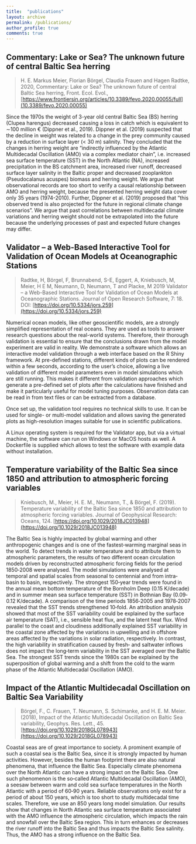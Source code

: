 ```yaml
---
title:  "publications"
layout: archive
permalink: /publications/
author_profile: true
comments: true
---
```



## Commentary: Lake or Sea? The unknown future of central Baltic Sea herring
> H. E. Markus Meier,  Florian Börgel,  Claudia Frauen and  Hagen Radtke, 2020, Commentary: Lake or Sea? The unknown future of central Baltic Sea herring, Front. Ecol. Evol., [https://www.frontiersin.org/articles/10.3389/fevo.2020.00055/full](10.3389/fevo.2020.00055)

Since the 1970s the weight of 3-year old central Baltic Sea (BS) herring (Clupea harengus) decreased causing a loss in catch which is equivalent to ∼100 million € (Dippner et al., 2019). Dippner et al. (2019) suspected that the decline in weight was related to a change in the prey community caused by a reduction in surface layer (< 30 m) salinity. They concluded that the changes in herring weight are “indirectly influenced by the Atlantic Multidecadal Oscillation (AMO) via a complex mediator chain”, i.e. increased sea surface temperature (SST) in the North Atlantic (NA), increased precipitation in the BS catchment area, increased river runoff, decreased surface layer salinity in the Baltic proper and decreased zooplankton (Pseudocalanus acuspes) biomass and herring weight. We argue that observational records are too short to verify a causal relationship between AMO and herring weight, because the presented herring weight data cover only 35 years (1974-2010).
Further, Dippner et al. (2019) proposed that “this observed trend is also projected for the future in regional climate change scenarios”. We argue that past correlations between multidecadal climate variations and herring weight should not be extrapolated into the future because the underlying processes of past and expected future changes may differ.

## Validator – a Web-Based Interactive Tool for Validation of Ocean Models at Oceanographic Stations

> Radtke, H, Börgel, F, Brunnabend, S-E, Eggert, A, Kniebusch, M, Meier, H E M, Neumann, D, Neumann, T and Placke, M 2019 Validator – a Web-Based Interactive Tool for Validation of Ocean Models at Oceanographic Stations. Journal of Open Research Software, 7: 18. DOI: [https://doi.org/10.5334/jors.259](https://doi.org/10.5334/jors.259)  

Numerical ocean models, like other geoscientific models, are a strongly simplified representation of real oceans. They are used as tools to answer research questions about the real-world systems. Therefore, their thorough validation is essential to ensure that the conclusions drawn from the model experiment are valid in reality. We demonstrate a software which allows an interactive model validation through a web interface based on the R Shiny framework. At pre-defined stations, different kinds of plots can be rendered within a few seconds, according to the user’s choice, allowing a live validation of different model parameters even in model simulations which are still running. This makes it different from validation approaches which generate a pre-defined set of plots after the calculations have finished and make it particularly useful for model tuning purposes. Observation data can be read in from text files or can be extracted from a database.

Once set up, the validation tool requires no technical skills to use. It can be used for single- or multi-model validation and allows saving the generated plots as high-resolution images suitable for use in scientific publications.

A Linux operating system is required for the Validator app, but via a virtual machine, the software can run on Windows or MacOS hosts as well. A Dockerfile is supplied which allows to test the software with example data without installation.

## Temperature variability of the Baltic Sea since 1850 and attribution to atmospheric forcing variables

> Kniebusch, M., Meier, H. E. M., Neumann, T., & Börgel, F. (2019). Temperature variability of the Baltic Sea since 1850 and attribution to atmospheric forcing variables. Journal of Geophysical Research: Oceans, 124. [https://doi.org/10.1029/2018JC013948](https://doi.org/10.1029/2018JC013948)

The Baltic Sea is highly impacted by global warming and other anthropogenic changes and is one of the fastest‐warming marginal seas in the world. To detect trends in water temperature and to attribute them to atmospheric parameters, the results of two different ocean circulation models driven by reconstructed atmospheric forcing fields for the period 1850‐2008 were analysed. The model simulations were analysed at temporal and spatial scales from seasonal to centennial and from intra‐basin to basin, respectively. The strongest 150‐year trends were found in the annual mean bottom temperature of the Bornholm Deep (0.15 K/decade) and in summer mean sea surface temperature (SST) in Bothnian Bay (0.09‐0.12 K/decade). A comparison of the time periods 1856‐2005 and 1978‐2007 revealed that the SST trends strengthened 10‐fold. An attribution analysis showed that most of the SST variability could be explained by the surface air temperature (SAT), i.e., sensible heat flux, and the latent heat flux. Wind parallel to the coast and cloudiness additionally explained SST variability in the coastal zone affected by the variations in upwelling and in offshore areas affected by the variations in solar radiation, respectively. In contrast, the high variability in stratification caused by fresh‐ and saltwater inflows does not impact the long‐term variability in the SST averaged over the Baltic Sea. The strongest SST trends since the 1980s can be explained by the superposition of global warming and a shift from the cold to the warm phase of the Atlantic Multidecadal Oscillation (AMO).


## Impact of the Atlantic Multidecadal Oscillation on Baltic Sea Variability

> Börgel, F., C. Frauen, T. Neumann, S. Schimanke, and H. E. M. Meier. (2018), Impact of the Atlantic Multidecadal Oscillation on Baltic Sea variability, Geophys. Res. Lett., 45. [https://doi.org/10.1029/2018GL078943](https://doi.org/10.1029/2018GL078943)

Coastal seas are of great importance to society. A prominent example of such a coastal sea is the Baltic Sea, since it is strongly impacted by human activities. However, besides the human footprint there are also natural phenomena, that influence the Baltic Sea. Especially climate phenomena over the North Atlantic can have a strong impact on the Baltic Sea. One such phenomenon is the so‐called Atlantic Multidecadal Oscillation (AMO), a seesaw between warm and cold sea surface temperatures in the North Atlantic with a period of 60‐90 years. Reliable observations only exist for a period of about 150 years, which is too short to study multidecadal time scales. Therefore, we use an 850 years long model simulation. Our results show that changes in North Atlantic sea surface temperature associated with the AMO influence the atmospheric circulation, which impacts the rain and snowfall over the Baltic Sea region. This in turn enhances or decreases the river runoff into the Baltic Sea and thus impacts the Baltic Sea salinity. Thus, the AMO has a strong influence on the Baltic Sea.